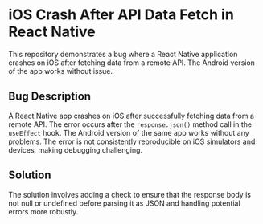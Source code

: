 # iOS Crash After API Data Fetch in React Native

This repository demonstrates a bug where a React Native application crashes on iOS after fetching data from a remote API. The Android version of the app works without issue.

## Bug Description

A React Native app crashes on iOS after successfully fetching data from a remote API. The error occurs after the `response.json()` method call in the `useEffect` hook. The Android version of the same app works without any problems. The error is not consistently reproducible on iOS simulators and devices, making debugging challenging. 

## Solution

The solution involves adding a check to ensure that the response body is not null or undefined before parsing it as JSON and handling potential errors more robustly.